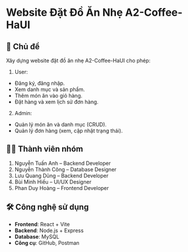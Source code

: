 # Website Đặt Đồ Ăn Nhẹ A2-Coffee-HaUI

## 📌 Chủ đề
Xây dựng website đặt đồ ăn nhẹ A2-Coffee-HaUI cho phép:
1. User:
- Đăng ký, đăng nhập.
- Xem danh mục và sản phẩm.
- Thêm món ăn vào giỏ hàng.
- Đặt hàng và xem lịch sử đơn hàng.
2. Admin:
- Quản lý món ăn và danh mục (CRUD).
- Quản lý đơn hàng (xem, cập nhật trạng thái).

## 👨‍💻 Thành viên nhóm
1. Nguyễn Tuấn Anh – Backend Developer  
2. Nguyễn Thành Công – Database Designer
3. Lưu Quang Dũng – Backend Developer 
4. Bùi Minh Hiếu – UI/UX Designer  
5. Phan Duy Hoàng – Frontend Developer

## 🛠 Công nghệ sử dụng
- **Frontend**: React + Vite  
- **Backend**: Node.js + Express  
- **Database**: MySQL 
- **Công cụ**: GitHub, Postman
